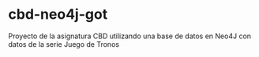 # cbd-neo4j-got
Proyecto de la asignatura CBD utilizando una base de datos en Neo4J con datos de la serie Juego de Tronos
